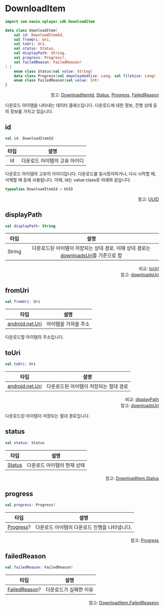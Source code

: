 # DownloadItem
```kotlin
import com.newin.nplayer.sdk.DownloadItem
```

```kotlin
data class DownloadItem(
    val id: DownloadItemId,
    val fromUri: Uri,
    val toUri: Uri,
    val status: Status,
    val displayPath: String,
    val progress: Progress?,
    val failedReason: FailedReason?
) {
    enum class Status(val value: String)
    data class Progress(val downloadedSize: Long, val fileSize: Long)
    enum class FailedReason(val value: Int)
}
```
<div align="right">
참고: <a href="#id">DownloadItemId</a>, 
<a href="../../enum/download-item-status/home.md">Status</a>,
<a href="../../class/download-item-progress/home.md">Progress</a>, 
<a href="../../enum/download-item-failed-reason/home.md">FailedReason</a>
</div>

다운로드 아이템을 나타내는 데이터 클래스입니다. 다운로드에 대한 정보, 진행 상태 등의 정보를 가지고 있습니다.

## id
```kotlin
val id: DownloadItemId
```
|타입|설명|
|:--:|:--:|
|Id|다운로드 아이템의 고유 아이디|

다운로드 아이템의 고유의 아이디입니다. 다운로드를 일시정지하거나, 다시 시작할 때, 삭제할 때 등에 사용됩니다. 이때, Id는 value class로 아래와 같습니다.

```kotlin
typealias DownloadItemId = UUID
```
<div align="right">
참고: <a href="https://developer.android.com/reference/kotlin/java/util/UUID">UUID</a>
</div>

## displayPath
```kotlin
val displayPath: String
```
|타입|설명|
|:--:|:--:|
|String|다운로드된 아이템이 저장되는 상대 경로. 이때 상대 경로는 [downloadsUri](../download-manager/home.md#downloadsuri)를 기준으로 함|
<div align="right">
비교: <a href="#touri">toUrl</a><br>
참고: <a href="../download-manager/home.md#downloadsuri">downloadsUri</a>
</div>

## fromUri
```kotlin
val fromUri: Uri
```
|타입|설명|
|:--:|:--:|
|[android.net.Uri](https://developer.android.com/reference/android/net/Uri)|아이템을 가져올 주소|

다운로드할 아이템의 주소입니다.

## toUri
```kotlin
val toUri: Uri
```
|타입|설명|
|:--:|:--:|
|[android.net.Uri](https://developer.android.com/reference/android/net/Uri)|다운로드된 아이템이 저장되는 절대 경로|
<div align="right">
비교: <a href="#displaypath">displayPath</a><br>
참고: <a href="../download-manager/home.md#downloadsuri">downloadsUri</a>
</div>

다운로드된 아이템이 저장되는 절대 경로입니다.<br>

## status
```kotlin
val status: Status
```
|타입|설명|
|:--:|:--:|
|[Status](../../enum/download-item-status/home.md)|다운로드 아이템의 현재 상태|

<div align="right">
참고: <a href="../../enum/download-item-status/home.md">DownloadItem.Status</a>
</div>

## progress
```kotlin
val progress: Progress?
```
|타입|설명|
|:--:|:--:|
|[Progress](../download-item-progress/home.md)?|다운로드 아이템의 다운로드 진행을 나타냅니다.|

<div align="right">
참고: <a href="../download-item-progress/home.md">Progress</a>
</div>

## failedReason
```kotlin
val failedReason: FailedReason?
```
|타입|설명|
|:--:|:--:|
|[FailedReason](../../enum/download-item-failed-reason/home.md)?|다운로드가 실패한 이유|

<div align="right">
참고: <a href="../../enum/download-item-failed-reason/home.md">DownloadItem.FailedReaseon</a>
</div>
